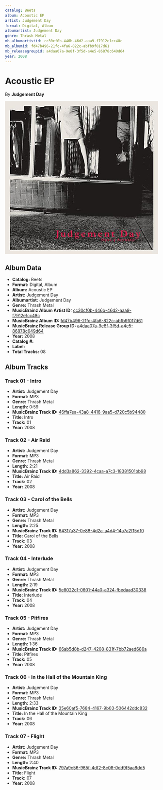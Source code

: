 ```yaml
---
catalog: Beets
album: Acoustic EP
artist: Judgement Day
format: Digital, Album
albumartist: Judgement Day
genre: Thrash Metal
mb_albumartistid: cc30cf0b-446b-46d2-aaa9-f7912e1cc48c
mb_albumid: fd47b496-21fc-4fa6-822c-abfb9f017d61
mb_releasegroupid: a4daa07a-9e8f-3f5d-a4e5-86878c649d64
year: 2008
---
```


# Acoustic EP

By **Judgement Day**

![](../../assets/beetscovers/Judgement_Day-Acoustic_EP.jpg)

## Album Data

- **Catalog:** Beets
- **Format:** Digital, Album
- **Album:** Acoustic EP
- **Artist:** Judgement Day
- **Albumartist:** Judgement Day
- **Genre:** Thrash Metal
- **MusicBrainz Album Artist ID:** [cc30cf0b-446b-46d2-aaa9-f7912e1cc48c](https://musicbrainz.org/artist/cc30cf0b-446b-46d2-aaa9-f7912e1cc48c)
- **MusicBrainz Album ID:** [fd47b496-21fc-4fa6-822c-abfb9f017d61](https://musicbrainz.org/release/fd47b496-21fc-4fa6-822c-abfb9f017d61)
- **MusicBrainz Release Group ID:** [a4daa07a-9e8f-3f5d-a4e5-86878c649d64](https://musicbrainz.org/release-group/a4daa07a-9e8f-3f5d-a4e5-86878c649d64)
- **Year:** 2008
- **Catalog #:** 
- **Label:** 
- **Total Tracks:** 08

## Album Tracks

### Track 01 - Intro

- **Artist:** Judgement Day
- **Format:** MP3
- **Genre:** Thrash Metal
- **Length:** 0:59
- **MusicBrainz Track ID:** [46ffa7ea-43a8-4416-9aa5-d720c5b94480](https://musicbrainz.org/recording/46ffa7ea-43a8-4416-9aa5-d720c5b94480)
- **Title:** Intro
- **Track:** 01
- **Year:** 2008

### Track 02 - Air Raid

- **Artist:** Judgement Day
- **Format:** MP3
- **Genre:** Thrash Metal
- **Length:** 2:21
- **MusicBrainz Track ID:** [4dd3a862-3392-4caa-a7c3-18381501bb98](https://musicbrainz.org/recording/4dd3a862-3392-4caa-a7c3-18381501bb98)
- **Title:** Air Raid
- **Track:** 02
- **Year:** 2008

### Track 03 - Carol of the Bells

- **Artist:** Judgement Day
- **Format:** MP3
- **Genre:** Thrash Metal
- **Length:** 2:25
- **MusicBrainz Track ID:** [64317a37-0e88-4d2a-a4d4-14a7a2f15d10](https://musicbrainz.org/recording/64317a37-0e88-4d2a-a4d4-14a7a2f15d10)
- **Title:** Carol of the Bells
- **Track:** 03
- **Year:** 2008

### Track 04 - Interlude

- **Artist:** Judgement Day
- **Format:** MP3
- **Genre:** Thrash Metal
- **Length:** 2:19
- **MusicBrainz Track ID:** [5e8022c1-0601-44a0-a324-fbedaad30338](https://musicbrainz.org/recording/5e8022c1-0601-44a0-a324-fbedaad30338)
- **Title:** Interlude
- **Track:** 04
- **Year:** 2008

### Track 05 - Pitfires

- **Artist:** Judgement Day
- **Format:** MP3
- **Genre:** Thrash Metal
- **Length:** 1:36
- **MusicBrainz Track ID:** [66ab5d8b-d247-4208-831f-7bb72aed686a](https://musicbrainz.org/recording/66ab5d8b-d247-4208-831f-7bb72aed686a)
- **Title:** Pitfires
- **Track:** 05
- **Year:** 2008

### Track 06 - In the Hall of the Mountain King

- **Artist:** Judgement Day
- **Format:** MP3
- **Genre:** Thrash Metal
- **Length:** 2:33
- **MusicBrainz Track ID:** [35e60af5-7684-4167-9b03-506442ddc832](https://musicbrainz.org/recording/35e60af5-7684-4167-9b03-506442ddc832)
- **Title:** In the Hall of the Mountain King
- **Track:** 06
- **Year:** 2008

### Track 07 - Flight

- **Artist:** Judgement Day
- **Format:** MP3
- **Genre:** Thrash Metal
- **Length:** 2:40
- **MusicBrainz Track ID:** [797a9c56-965f-4df2-8c08-0dd9f5aa8dd5](https://musicbrainz.org/recording/797a9c56-965f-4df2-8c08-0dd9f5aa8dd5)
- **Title:** Flight
- **Track:** 07
- **Year:** 2008

